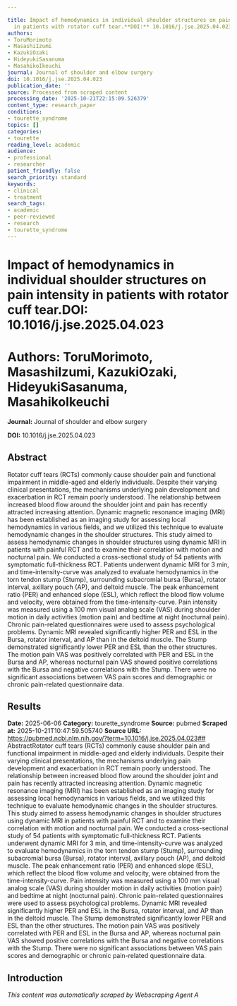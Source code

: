 ```yaml
---

title: Impact of hemodynamics in individual shoulder structures on pain intensity
  in patients with rotator cuff tear.**DOI:** 10.1016/j.jse.2025.04.023
authors:
- ToruMorimoto
- MasashiIzumi
- KazukiOzaki
- HideyukiSasanuma
- MasahikoIkeuchi
journal: Journal of shoulder and elbow surgery
doi: 10.1016/j.jse.2025.04.023
publication_date: ''
source: Processed from scraped content
processing_date: '2025-10-21T22:15:09.526379'
content_type: research_paper
conditions:
- tourette_syndrome
topics: []
categories:
- tourette
reading_level: academic
audience:
- professional
- researcher
patient_friendly: false
search_priority: standard
keywords:
- clinical
- treatment
search_tags:
- academic
- peer-reviewed
- research
- tourette_syndrome
---
```




# Impact of hemodynamics in individual shoulder structures on pain intensity in patients with rotator cuff tear.**DOI:** 10.1016/j.jse.2025.04.023

# **Authors:** ToruMorimoto, MasashiIzumi, KazukiOzaki, HideyukiSasanuma, MasahikoIkeuchi

**Journal:** Journal of shoulder and elbow surgery

**DOI:** 10.1016/j.jse.2025.04.023

## Abstract

Rotator cuff tears (RCTs) commonly cause shoulder pain and functional impairment in middle-aged and elderly individuals. Despite their varying clinical presentations, the mechanisms underlying pain development and exacerbation in RCT remain poorly understood. The relationship between increased blood flow around the shoulder joint and pain has recently attracted increasing attention. Dynamic magnetic resonance imaging (MRI) has been established as an imaging study for assessing local hemodynamics in various fields, and we utilized this technique to evaluate hemodynamic changes in the shoulder structures. This study aimed to assess hemodynamic changes in shoulder structures using dynamic MRI in patients with painful RCT and to examine their correlation with motion and nocturnal pain.
We conducted a cross-sectional study of 54 patients with symptomatic full-thickness RCT. Patients underwent dynamic MRI for 3 min, and time-intensity-curve was analyzed to evaluate hemodynamics in the torn tendon stump (Stump), surrounding subacromial bursa (Bursa), rotator interval, axillary pouch (AP), and deltoid muscle. The peak enhancement ratio (PER) and enhanced slope (ESL), which reflect the blood flow volume and velocity, were obtained from the time-intensity-curve. Pain intensity was measured using a 100 mm visual analog scale (VAS) during shoulder motion in daily activities (motion pain) and bedtime at night (nocturnal pain). Chronic pain-related questionnaires were used to assess psychological problems.
Dynamic MRI revealed significantly higher PER and ESL in the Bursa, rotator interval, and AP than in the deltoid muscle. The Stump demonstrated significantly lower PER and ESL than the other structures. The motion pain VAS was positively correlated with PER and ESL in the Bursa and AP, whereas nocturnal pain VAS showed positive correlations with the Bursa and negative correlations with the Stump. There were no significant associations between VAS pain scores and demographic or chronic pain-related questionnaire data.
## Results

**Date:** 2025-06-06
**Category:** tourette_syndrome
**Source:** pubmed
**Scraped at:** 2025-10-21T10:47:59.505740
**Source URL:** https://pubmed.ncbi.nlm.nih.gov/?term=10.1016/j.jse.2025.04.023## AbstractRotator cuff tears (RCTs) commonly cause shoulder pain and functional impairment in middle-aged and elderly individuals. Despite their varying clinical presentations, the mechanisms underlying pain development and exacerbation in RCT remain poorly understood. The relationship between increased blood flow around the shoulder joint and pain has recently attracted increasing attention. Dynamic magnetic resonance imaging (MRI) has been established as an imaging study for assessing local hemodynamics in various fields, and we utilized this technique to evaluate hemodynamic changes in the shoulder structures. This study aimed to assess hemodynamic changes in shoulder structures using dynamic MRI in patients with painful RCT and to examine their correlation with motion and nocturnal pain.
We conducted a cross-sectional study of 54 patients with symptomatic full-thickness RCT. Patients underwent dynamic MRI for 3 min, and time-intensity-curve was analyzed to evaluate hemodynamics in the torn tendon stump (Stump), surrounding subacromial bursa (Bursa), rotator interval, axillary pouch (AP), and deltoid muscle. The peak enhancement ratio (PER) and enhanced slope (ESL), which reflect the blood flow volume and velocity, were obtained from the time-intensity-curve. Pain intensity was measured using a 100 mm visual analog scale (VAS) during shoulder motion in daily activities (motion pain) and bedtime at night (nocturnal pain). Chronic pain-related questionnaires were used to assess psychological problems.
Dynamic MRI revealed significantly higher PER and ESL in the Bursa, rotator interval, and AP than in the deltoid muscle. The Stump demonstrated significantly lower PER and ESL than the other structures. The motion pain VAS was positively correlated with PER and ESL in the Bursa and AP, whereas nocturnal pain VAS showed positive correlations with the Bursa and negative correlations with the Stump. There were no significant associations between VAS pain scores and demographic or chronic pain-related questionnaire data.
## Introduction
*This content was automatically scraped by Webscraping Agent A*